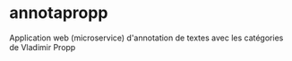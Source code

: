 # annotapropp
Application web (microservice) d'annotation de textes avec les catégories de Vladimir Propp
